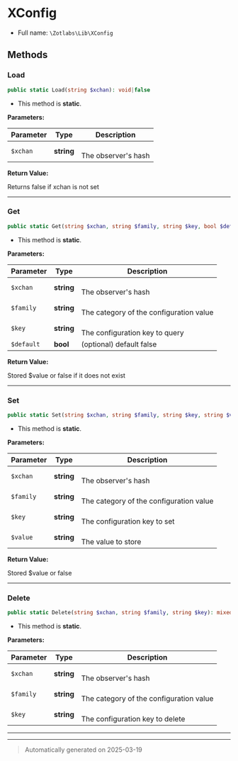 
# XConfig





* Full name: `\Zotlabs\Lib\XConfig`




## Methods


### Load



```php
public static Load(string $xchan): void|false
```



* This method is **static**.




**Parameters:**

| Parameter | Type | Description |
|-----------|------|-------------|
| `$xchan` | **string** | <br />The observer&#039;s hash |


**Return Value:**

Returns false if xchan is not set




***

### Get



```php
public static Get(string $xchan, string $family, string $key, bool $default = false): mixed
```



* This method is **static**.




**Parameters:**

| Parameter | Type | Description |
|-----------|------|-------------|
| `$xchan` | **string** | <br />The observer&#039;s hash |
| `$family` | **string** | <br />The category of the configuration value |
| `$key` | **string** | <br />The configuration key to query |
| `$default` | **bool** | (optional) default false |


**Return Value:**

Stored $value or false if it does not exist




***

### Set



```php
public static Set(string $xchan, string $family, string $key, string $value): mixed
```



* This method is **static**.




**Parameters:**

| Parameter | Type | Description |
|-----------|------|-------------|
| `$xchan` | **string** | <br />The observer&#039;s hash |
| `$family` | **string** | <br />The category of the configuration value |
| `$key` | **string** | <br />The configuration key to set |
| `$value` | **string** | <br />The value to store |


**Return Value:**

Stored $value or false




***

### Delete



```php
public static Delete(string $xchan, string $family, string $key): mixed
```



* This method is **static**.




**Parameters:**

| Parameter | Type | Description |
|-----------|------|-------------|
| `$xchan` | **string** | <br />The observer&#039;s hash |
| `$family` | **string** | <br />The category of the configuration value |
| `$key` | **string** | <br />The configuration key to delete |





***


***
> Automatically generated on 2025-03-19

